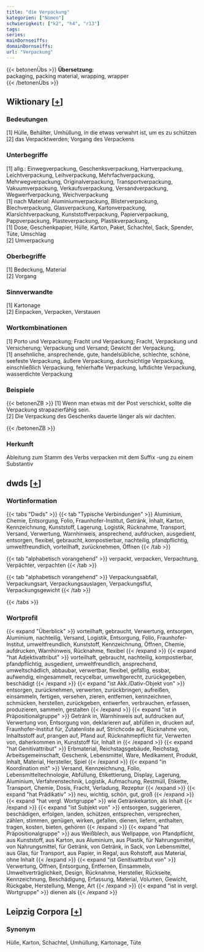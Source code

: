 ```yaml
---
title: "die Verpackung"
kategorien: ["Nomen"]
schwierigkeit: ["k2", "h4", "r13"]
tags:
series:
mainDornseiffs:
domainDornseiffs:
url: "Verpackung"
---
```


{{< betonenÜbs >}}
**Übersetzung:**  
packaging, packing material, wrapping, wrapper  
{{< /betonenÜbs >}}

## Wiktionary [[+](https://de.wiktionary.org/wiki/Verpackung)]

### Bedeutungen
[1] Hülle, Behälter, Umhüllung, in die etwas verwahrt ist, um es zu schützen  
[2] das Verpacktwerden; Vorgang des Verpackens  

### Unterbegriffe
[1] allg.: Einwegverpackung, Geschenksverpackung, Hartverpackung, Leichtverpackung, Leihverpackung, Mehrfachverpackung, Mehrwegverpackung, Originalverpackung, Transportverpackung, Vakuumverpackung, Verkaufsverpackung, Versandverpackung, Wegwerfverpackung, Weichverpackung  
[1] nach Material: Aluminiumverpackung, Blisterverpackung, Blechverpackung, Glasverpackung, Kartonverpackung, Klarsichtverpackung, Kunststoffverpackung, Papierverpackung, Pappverpackung, Plasteverpackung, Plastikverpackung,  
[1] Dose, Geschenkpapier, Hülle, Karton, Paket, Schachtel, Sack, Spender, Tüte, Umschlag  
[2] Umverpackung  

### Oberbegriffe
[1] Bedeckung, Material  
[2] Vorgang  

### Sinnverwandte
[1] Kartonage  
[2] Einpacken, Verpacken, Verstauen  

### Wortkombinationen
[1] Porto und Verpackung; Fracht und Verpackung; Fracht, Verpackung und Versicherung; Verpackung und Versand; Gewicht der Verpackung,  
[1] ansehnliche, ansprechende, gute, handelsübliche, schlechte, schöne, seefeste Verpackung, äußere Verpackung, durchsichtige Verpackung, einschließlich Verpackung, fehlerhafte Verpackung, luftdichte Verpackung, wasserdichte Verpackung  

### Beispiele
{{< betonenZB >}}
[1] Wenn man etwas mit der Post verschickt, sollte die Verpackung strapazierfähig sein.  
[2] Die Verpackung des Geschenks dauerte länger als wir dachten.  

{{< /betonenZB >}}
### Herkunft
Ableitung zum Stamm des Verbs verpacken mit dem Suffix -ung zu einem Substantiv  



## dwds [[+](https://www.dwds.de/wb/Verpackung)]

### Wortinformation
{{< tabs "Dwds" >}}
{{< tab "Typische Verbindungen" >}}
Aluminium, Chemie, Entsorgung, Folio, Fraunhofer-Institut, Getränk, Inhalt, Karton, Kennzeichnung, Kunststoff, Lagerung, Logistik, Rücknahme, Transport, Versand, Verwertung, Warnhinweis, ansprechend, aufdrucken, ausgedient, entsorgen, flexibel, gebraucht, kompostierbar, nachteilig, pfandpflichtig, umweltfreundlich, vorteilhaft, zurücknehmen, Öffnen
{{< /tab >}}

{{< tab "alphabetisch vorangehend" >}}
verpackt, verpacken, Verpachtung, Verpächter, verpachten
{{< /tab >}}

{{< tab "alphabetisch vorangehend" >}}
Verpackungsabfall, Verpackungsart, Verpackungsauslagen, Verpackungsflut, Verpackungsgewicht
{{< /tab >}}

{{< /tabs >}}

### Wortprofil
{{< expand "Überblick" >}} vorteilhaft, gebraucht, Verwertung, entsorgen, Aluminium, nachteilig, Versand, Logistik, Entsorgung, Folio, Fraunhofer-Institut, umweltfreundlich, Kunststoff, Kennzeichnung, Öffnen, Chemie, aufdrucken, Warnhinweis, Rücknahme, flexibel {{< /expand >}}
{{< expand "hat Adjektivattribut" >}} vorteilhaft, gebraucht, nachteilig, kompostierbar, pfandpflichtig, ausgedient, umweltfreundlich, ansprechend, umweltschädlich, abbaubar, verwertbar, flexibel, gefällig, essbar, aufwendig, eingesammelt, recycelbar, umweltgerecht, zurückgegeben, beschädigt {{< /expand >}}
{{< expand "ist Akk./Dativ-Objekt von" >}} entsorgen, zurücknehmen, verwerten, zurückbringen, aufreißen, einsammeln, fertigen, versehen, zieren, entfernen, kennzeichnen, schmücken, herstellen, zurückgeben, entwerfen, verbrauchen, erfassen, produzieren, sammeln, gestalten {{< /expand >}}
{{< expand "ist in Präpositionalgruppe" >}} Getränk in, Warnhinweis auf, aufdrucken auf, Verwertung von, Entsorgung von, deklarieren auf, abfüllen in, drucken auf, Fraunhofer-Institut für, Zutatenliste auf, Strichcode auf, Rücknahme von, Inhaltsstoff auf, prangen auf, Pfand auf, Rücknahmepflicht für, Verwerten von, daherkommen in, Kunststoff für, Inhalt in {{< /expand >}}
{{< expand "hat Genitivattribut" >}} Erbmaterial, Reichstagsgebäude, Reichstag, Arbeitsgemeinschaft, Geschenk, Lebensmittel, Ware, Medikament, Produkt, Inhalt, Material, Hersteller, Spiel {{< /expand >}}
{{< expand "in Koordination mit" >}} Versand, Kennzeichnung, Folio, Lebensmitteltechnologie, Abfüllung, Etikettierung, Display, Lagerung, Aluminium, Verfahrenstechnik, Logistik, Aufmachung, Restmüll, Etikette, Transport, Chemie, Dosis, Fracht, Verladung, Rezeptur {{< /expand >}}
{{< expand "hat Prädikativ" >}} neu, wichtig, schön, gut, groß {{< /expand >}}
{{< expand "hat vergl. Wortgruppe" >}} wie Getränkekarton, als Inhalt {{< /expand >}}
{{< expand "ist Subjekt von" >}} entsorgen, suggerieren, beschädigen, erfolgen, landen, schützen, entsprechen, versprechen, zählen, stimmen, genügen, wirken, gefallen, dienen, liefern, enthalten, tragen, kosten, bieten, gehören {{< /expand >}}
{{< expand "hat Präpositionalgruppe" >}} aus Weißblech, aus Wellpappe, von Pfandpflicht, aus Kunststoff, aus Karton, aus Aluminium, aus Plastik, für Nahrungsmittel, von Nahrungsmittel, für Getränk, von Getränk, in Sack, von Lebensmittel, aus Glas, für Transport, aus Papier, in Regal, aus Rohstoff, aus Material, ohne Inhalt {{< /expand >}}
{{< expand "ist Genitivattribut von" >}} Verwertung, Öffnen, Entsorgung, Entfernen, Einsammeln, Umweltverträglichkeit, Design, Rücknahme, Hersteller, Rückseite, Kennzeichnung, Beschädigung, Erfassung, Material, Volumen, Gewicht, Rückgabe, Herstellung, Menge, Art {{< /expand >}}
{{< expand "ist in vergl. Wortgruppe" >}} dienen als {{< /expand >}}

## Leipzig Corpora [[+](https://corpora.uni-leipzig.de/en/res?word=Verpackung&corpusId=deu_newscrawl-public_2018)]


### Synonym
Hülle, Karton, Schachtel, Umhüllung, Kartonage, Tüte

